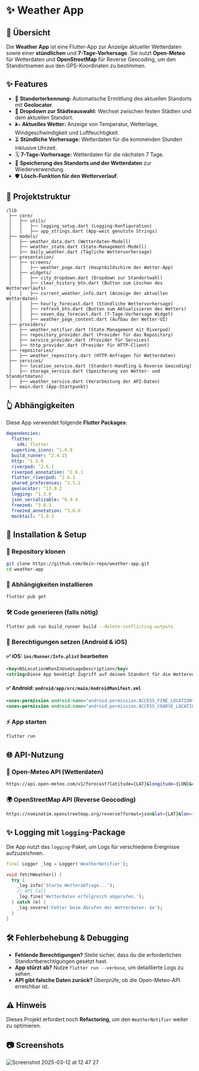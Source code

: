 # ✨ Weather App

## 📨 Übersicht
Die **Weather App** ist eine Flutter-App zur Anzeige aktueller Wetterdaten sowie einer **stündlichen** und **7-Tage-Vorhersage**. Sie nutzt **Open-Meteo** für Wetterdaten und **OpenStreetMap** für Reverse Geocoding, um den Standortnamen aus den GPS-Koordinaten zu bestimmen.

## ✨ Features
- 📍 **Standorterkennung:** Automatische Ermittlung des aktuellen Standorts mit **Geolocator**.
- 🔄 **Dropdown zur Städteauswahl:** Wechsel zwischen festen Städten und dem aktuellen Standort.
- 🌬 **Aktuelles Wetter:** Anzeige von Temperatur, Wetterlage, Windgeschwindigkeit und Luftfeuchtigkeit.
- ⏳ **Stündliche Vorhersage:** Wetterdaten für die kommenden Stunden inklusive Uhrzeit.
- 🗓 **7-Tage-Vorhersage:** Wetterdaten für die nächsten 7 Tage.
- 💾 **Speicherung des Standorts und der Wetterdaten** zur Wiederverwendung.
- 🛡 **Lösch-Funktion für den Wetterverlauf**.

## 📂 Projektstruktur
```
/lib
 ├── core/
 │   ├── utils/
 │   │   ├── logging_setup.dart (Logging-Konfiguration)
 │   │   ├── app_strings.dart (App-weit genutzte Strings)
 ├── models/
 │   ├── weather_data.dart (Wetterdaten-Modell)
 │   ├── weather_state.dart (State-Management-Modell)
 │   ├── daily_weather.dart (Tägliche Wettervorhersage)
 ├── presentation/
 │   ├── screens/
 │   │   ├── weather_page.dart (Hauptbildschirm der Wetter-App)
 │   ├── widgets/
 │   │   ├── city_dropdown.dart (Dropdown zur Standortwahl)
 │   │   ├── clear_history_btn.dart (Button zum Löschen des Wetterverlaufs)
 │   │   ├── current_weather_info.dart (Anzeige der aktuellen Wetterdaten)
 │   │   ├── hourly_forecast.dart (Stündliche Wettervorhersage)
 │   │   ├── refresh_btn.dart (Button zum Aktualisieren des Wetters)
 │   │   ├── seven_day_forecast.dart (7-Tage-Vorhersage Widget)
 │   │   ├── weather_page_content.dart (Aufbau der Wetter-UI)
 ├── providers/
 │   ├── weather_notifier.dart (State Management mit Riverpod)
 │   ├── repository_provider.dart (Provider für das Repository)
 │   ├── service_provider.dart (Provider für Services)
 │   ├── http_provider.dart (Provider für HTTP-Client)
 ├── repositories/
 │   ├── weather_repository.dart (HTTP-Anfragen für Wetterdaten)
 ├── services/
 │   ├── location_service.dart (Standort-Handling & Reverse Geocoding)
 │   ├── storage_service.dart (Speicherung von Wetter- und Standortdaten)
 │   ├── weather_service.dart (Verarbeitung der API-Daten)
 ├── main.dart (App-Startpunkt)
```

## 👆 Abhängigkeiten
Diese App verwendet folgende **Flutter Packages**:
```yaml
dependencies:
  flutter:
    sdk: flutter
  cupertino_icons: ^1.0.8
  build_runner: ^2.4.15
  http: ^1.3.0
  riverpod: ^2.6.1
  riverpod_annotation: ^2.6.1
  flutter_riverpod: ^2.6.1
  shared_preferences: ^2.5.2
  geolocator: ^13.0.2
  logging: ^1.3.0
  json_serializable: ^6.9.4
  freezed: ^3.0.3
  freezed_annotation: ^3.0.0
  mocktail: ^1.0.3
```

## 🔧 Installation & Setup
### 📂 Repository klonen
```bash
git clone https://github.com/dein-repo/weather-app.git
cd weather-app
```

### 💾 Abhängigkeiten installieren
```bash
flutter pub get
```

### 🛠 Code generieren (falls nötig)
```bash
flutter pub run build_runner build --delete-conflicting-outputs
```

### 🏰 **Berechtigungen setzen (Android & iOS)**
#### ✅ iOS: `ios/Runner/Info.plist` bearbeiten
```xml
<key>NSLocationWhenInUseUsageDescription</key>
<string>Diese App benötigt Zugriff auf deinen Standort für die Wettervorhersage.</string>
```

#### ✅ Android: `android/app/src/main/AndroidManifest.xml`
```xml
<uses-permission android:name="android.permission.ACCESS_FINE_LOCATION" />
<uses-permission android:name="android.permission.ACCESS_COARSE_LOCATION" />
```

### ⚡ App starten
```bash
flutter run
```

## 🌐 API-Nutzung
### 🔄 Open-Meteo API (Wetterdaten)
```sh
https://api.open-meteo.com/v1/forecast?latitude={LAT}&longitude={LON}&current_weather=true
```

### 🌍 OpenStreetMap API (Reverse Geocoding)
```sh
https://nominatim.openstreetmap.org/reverse?format=json&lat={LAT}&lon={LON}
```

## ✨ Logging mit `logging`-Package
Die App nutzt das `logging`-Paket, um Logs für verschiedene Ereignisse aufzuzeichnen.
```dart
final Logger _log = Logger('WeatherNotifier');

void fetchWeather() {
  try {
    _log.info('Starte Wetterabfrage...');
    // API Call
    _log.fine('Wetterdaten erfolgreich abgerufen.');
  } catch (e) {
    _log.severe('Fehler beim Abrufen der Wetterdaten: $e');
  }
}
```

## 🛠️ Fehlerbehebung & Debugging
- **Fehlende Berechtigungen?** Stelle sicher, dass du die erforderlichen Standortberechtigungen gesetzt hast.
- **App stürzt ab?** Nutze `flutter run --verbose`, um detaillierte Logs zu sehen.
- **API gibt falsche Daten zurück?** Überprüfe, ob die Open-Meteo-API erreichbar ist.

## ⚠ Hinweis
Dieses Projekt erfordert noch **Refactoring**, um den `WeatherNotifier` weiter zu optimieren.

## 📷 Screenshots

![Screenshot 2025-03-12 at 12 47 27](https://github.com/user-attachments/assets/bca1ca3a-3a7a-4a03-bcfe-11801fa3549c)











